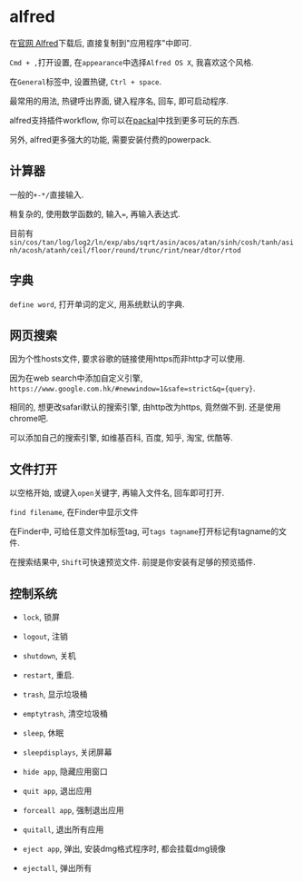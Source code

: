 # alfred

在[官网 Alfred](https://www.alfredapp.com)下载后, 直接复制到"应用程序"中即可.

`Cmd + ,`打开设置, 在`appearance`中选择`Alfred OS X`, 我喜欢这个风格.

在`General`标签中, 设置热键, `Ctrl + space`.

最常用的用法, 热键呼出界面, 键入程序名, 回车, 即可启动程序.

alfred支持插件workflow, 你可以在[packal](http://www.packal.org)中找到更多可玩的东西.

另外, alfred更多强大的功能, 需要安装付费的powerpack.

## 计算器

一般的`+-*/`直接输入.

稍复杂的, 使用数学函数的, 输入`=`, 再输入表达式.

目前有`sin/cos/tan/log/log2/ln/exp/abs/sqrt/asin/acos/atan/sinh/cosh/tanh/asinh/acosh/atanh/ceil/floor/round/trunc/rint/near/dtor/rtod`

## 字典

`define word`, 打开单词的定义, 用系统默认的字典.

## 网页搜索

因为个性hosts文件, 要求谷歌的链接使用https而非http才可以使用.

因为在web search中添加自定义引擎, `https://www.google.com.hk/#newwindow=1&safe=strict&q={query}`.

相同的, 想更改safari默认的搜索引擎, 由http改为https, 竟然做不到. 还是使用chrome吧.

可以添加自己的搜索引擎, 如维基百科, 百度, 知乎, 淘宝, 优酷等.

## 文件打开

以空格开始, 或键入`open`关键字, 再输入文件名, 回车即可打开.

`find filename`, 在Finder中显示文件

在Finder中, 可给任意文件加标签tag, 可`tags tagname`打开标记有tagname的文件.

在搜索结果中, `Shift`可快速预览文件. 前提是你安装有足够的预览插件.

## 控制系统

* `lock`, 锁屏
* `logout`, 注销
* `shutdown`, 关机 
* `restart`, 重启.
* `trash`, 显示垃圾桶
* `emptytrash`, 清空垃圾桶
* `sleep`, 休眠
* `sleepdisplays`, 关闭屏幕

* `hide app`, 隐藏应用窗口
* `quit app`, 退出应用
* `forceall app`, 强制退出应用
* `quitall`, 退出所有应用

* `eject app`, 弹出, 安装dmg格式程序时, 都会挂载dmg镜像
* `ejectall`, 弹出所有
